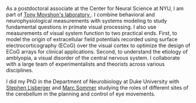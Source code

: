 <p>As a postdoctoral associate at the Center for Neural Science at NYU, I am part of <a href="https://as.nyu.edu/faculty/j-anthony-movshon.html"> Tony Movshon's laboratory </a>. I combine behavioral and neurophysiological measurements with systems modeling to study fundamental questions in primate visual processing. I also use measurements of visual system function to two practical ends. First, to model the origin of extracellular field potentials recorded using surface electrocorticography (ECoG) over the visual cortex to optimize the design of ECoG arrays for clinical applications. Second, to understand the etiology of amblyopia, a visual disorder of the central nervous system. I collaborate with a large team of experimentalists and theorists across various disciplines. </p>

<p>I did my PhD in the Department of Neurobiology at Duke University with <a href="//www.neuro.duke.edu/research/faculty-labs/lisberger-lab"> Stephen Lisberger</a> and
<a href="//sommerlab.pratt.duke.edu"> Marc Sommer</a> studying the roles of different sites of the cerebellum in the planning and control of eye movements.</p>
